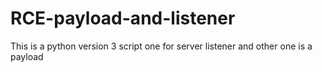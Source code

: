 # RCE-payload-and-listener
This is a python version 3 script one for server listener and other one is a payload
